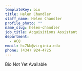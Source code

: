 ```yaml
---
templateKey: bio
title: Helen Chandler
staff_name: Helen Chandler
profile_photo: ""
name_slug: helen-chandler
job_title: Acquisitions Assistant
department:
  - ACQ
email: hc7kb@​virginia.edu
phone: (434) 924-4725
---
```

Bio Not Yet Available
